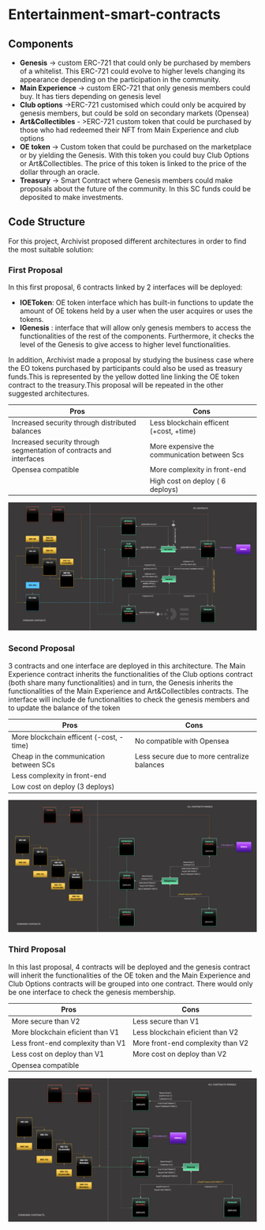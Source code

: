 # Entertainment-smart-contracts

## Components
- **Genesis** -> custom ERC-721 that could only be purchased by members of a whitelist. This ERC-721 could evolve to higher levels changing its appearance depending on the participation in the community.
- **Main Experience** -> custom ERC-721 that only genesis members could buy. It has tiers depending on genesis level
- **Club options** ->ERC-721 customised which could only be acquired by genesis members, but could be sold on secondary markets (Opensea)
- **Art&Collectibles** - >ERC-721 custom token that could be purchased by those who had redeemed their NFT from Main Experience and club options
- **OE token** -> Custom token that could be purchased on the marketplace or by yielding the Genesis. With this token you could buy Club Options or Art&Collectibles. The price of this token is linked to the price of the dollar through an oracle.
- **Treasury** -> Smart Contract where Genesis members could make proposals about the future of the community. In this SC funds could be deposited to make investments.

## Code Structure
For this project, Archivist proposed different architectures in order to find the most suitable solution:
### First Proposal
In this first proposal, 6 contracts linked by 2 interfaces will be deployed:
- **IOEToken**: OE token interface which has built-in functions to update the amount of OE tokens held by a user when the user acquires or uses the tokens.
- **IGenesis** : interface that will allow only genesis members to access the functionalities of the rest of the components. Furthermore, it checks the level of the Genesis to give access to higher level functionalities.

In addition, Archivist made a proposal by studying the business case where the EO tokens purchased by participants could also be used as treasury funds.This is represented by the yellow dotted line linking the OE token contract to the treasury.This proposal will be repeated in the other suggested architectures.

**Pros** | **Cons**
--- | --- 
Increased security through distributed balances | Less blockchain efficent (+cost, +time)
Increased security through segmentation of contracts and interfaces| More expensive the communication between Scs
Opensea compatible| More complexity in front-end
  &nbsp; | High cost on deploy ( 6 deploys)

![alt text](https://github.com/ArchivistDevelopers/Entertainment-smart-contracts/blob/main/Dependencies_v1.png?raw=true)
### Second Proposal
3 contracts and one interface are deployed in this architecture. The Main Experience contract inherits the functionalities of the Club options contract (both share many functionalities) and in turn, the Genesis inherits the functionalities of the Main Experience and Art&Collectibles contracts. The interface will include de functionalities to check the genesis members and to update the balance of the token

**Pros** | **Cons**
--- | --- 
More blockchain efficent (-cost, -time) | No compatible with Opensea
Cheap in the communication between SCs| Less secure due to more centralize balances
Less complexity in front-end| 
Low cost on deploy (3 deploys) | 

![alt text](https://github.com/ArchivistDevelopers/Entertainment-smart-contracts/blob/main/Dependencies_v2.png?raw=true)
### Third Proposal
In this last proposal, 4 contracts will be deployed and the genesis contract will inherit the functionalities of the OE token and the Main Experience and Club Options contracts will be grouped into one contract. There would only be one interface to check the genesis membership.

**Pros** | **Cons**
--- | --- 
More secure than V2|  Less secure than V1
More blockchain eficient than V1| Less blockchain eficient than V2
Less front-end complexity than V1| More front-end complexity than V2
Less cost on deploy than V1 | More cost on deploy than V2
Opensea compatible|

![alt text](https://github.com/ArchivistDevelopers/Entertainment-smart-contracts/blob/main/Dependencies_v3.png?raw=true)



































